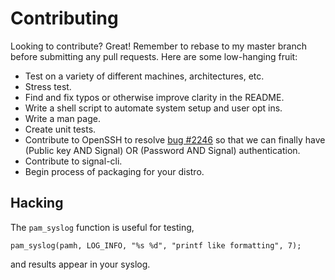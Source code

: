 # Contributing

Looking to contribute? Great!
Remember to rebase to my master branch before submitting any pull requests.
Here are some low-hanging fruit:

- Test on a variety of different machines, architectures, etc.
- Stress test.
- Find and fix typos or otherwise improve clarity in the README.
- Write a shell script to automate system setup and user opt ins.
- Write a man page.
- Create unit tests.
- Contribute to OpenSSH to resolve
[bug #2246](https://bugzilla.mindrot.org/show_bug.cgi?id=2246)
so that we can finally have (Public key AND Signal) OR (Password AND Signal)
authentication.
- Contribute to signal-cli.
- Begin process of packaging for your distro.

## Hacking

The `pam_syslog` function is useful for testing,

```
pam_syslog(pamh, LOG_INFO, "%s %d", "printf like formatting", 7);
```

and results appear in your syslog.
